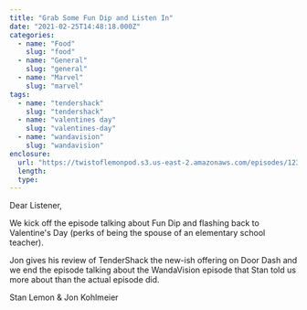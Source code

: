 ```yaml
---
title: "Grab Some Fun Dip and Listen In"
date: "2021-02-25T14:48:18.000Z"
categories:
  - name: "Food"
    slug: "food"
  - name: "General"
    slug: "general"
  - name: "Marvel"
    slug: "marvel"
tags:
  - name: "tendershack"
    slug: "tendershack"
  - name: "valentines day"
    slug: "valentines-day"
  - name: "wandavision"
    slug: "wandavision"
enclosure:
  url: "https://twistoflemonpod.s3.us-east-2.amazonaws.com/episodes/123-lwatol-20210225.mp3"
  length:
  type:
---
```


Dear Listener,

We kick off the episode talking about Fun Dip and flashing back to Valentine's Day (perks of being the spouse of an elementary school teacher).

Jon gives his review of TenderShack the new-ish offering on Door Dash and we end the episode talking about the WandaVision episode that Stan told us more about than the actual episode did.

Stan Lemon & Jon Kohlmeier
